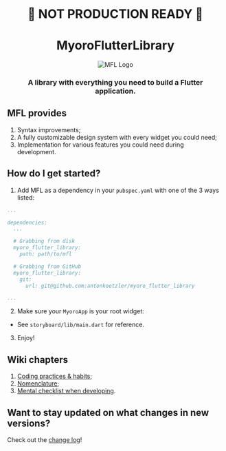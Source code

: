 <h1 align='center'>🚧 NOT PRODUCTION READY 🚧</h1>

<h1 align='center'>MyoroFlutterLibrary</h1>

<p align='center'>
  <img src='https://github.com/user-attachments/assets/8e930798-e0f9-4fb1-b9d0-e80376710705' alt='MFL Logo' />
</p>

<h3 align='center'>A library with everything you need to build a Flutter application.</h3>

## MFL provides

1. Syntax improvements;
1. A fully customizable design system with every widget you could need;
1. Implementation for various features you could need during development.

## How do I get started?

1. Add MFL as a dependency in your <code>pubspec.yaml</code> with one of the 3 ways listed:

``` yaml
...

dependencies:
  ...

  # Grabbing from disk
  myoro_flutter_library:
    path: path/to/mfl

  # Grabbing from GitHub
  myoro_flutter_library:
    git:
      url: git@github.com:antonkoetzler/myoro_flutter_library

...
```

2. Make sure your `MyoroApp` is your root widget:

- See `storyboard/lib/main.dart` for reference.

3. Enjoy!

## Wiki chapters

1. [Coding practices & habits](https://github.com/antonkoetzler/myoro_flutter_library/blob/main/docs/Coding_practices_%26_habits.md);
1. [Nomenclature](https://github.com/antonkoetzler/myoro_flutter_library/blob/main/docs/Nomenclature.md);
1. [Mental checklist when developing](https://github.com/antonkoetzler/myoro_flutter_library/blob/main/docs/Mental_checklist_when_developing.md).

## Want to stay updated on what changes in new versions?

Check out the [change log](https://github.com/antonkoetzler/myoro_flutter_library/blob/main/CHANGELOG.md)!

<p>&nbsp;</p>
